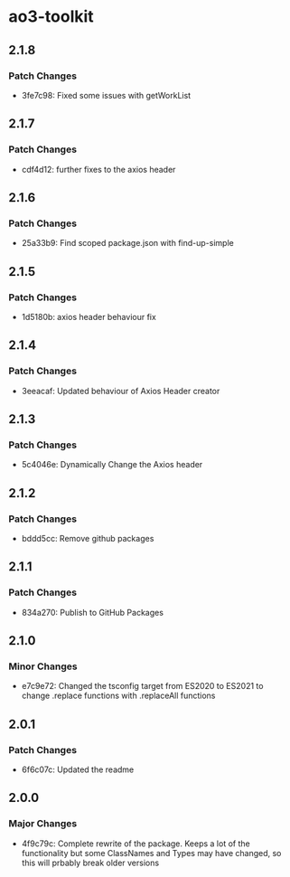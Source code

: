 # ao3-toolkit

## 2.1.8

### Patch Changes

- 3fe7c98: Fixed some issues with getWorkList

## 2.1.7

### Patch Changes

- cdf4d12: further fixes to the axios header

## 2.1.6

### Patch Changes

- 25a33b9: Find scoped package.json with find-up-simple

## 2.1.5

### Patch Changes

- 1d5180b: axios header behaviour fix

## 2.1.4

### Patch Changes

- 3eeacaf: Updated behaviour of Axios Header creator

## 2.1.3

### Patch Changes

- 5c4046e: Dynamically Change the Axios header

## 2.1.2

### Patch Changes

- bddd5cc: Remove github packages

## 2.1.1

### Patch Changes

- 834a270: Publish to GitHub Packages

## 2.1.0

### Minor Changes

- e7c9e72: Changed the tsconfig target from ES2020 to ES2021 to change .replace functions with .replaceAll functions

## 2.0.1

### Patch Changes

- 6f6c07c: Updated the readme

## 2.0.0

### Major Changes

- 4f9c79c: Complete rewrite of the package. Keeps a lot of the functionality but some ClassNames and Types may have changed, so this will prbably break older versions
